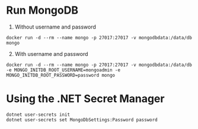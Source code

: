 # Run MongoDB

1. Without username and password

```
docker run -d --rm --name mongo -p 27017:27017 -v mongodbdata:/data/db mongo
```

2. With username and password

```
docker run -d --rm --name mongo -p 27017:27017 -v mongodbdata:/data/db -e MONGO_INITDB_ROOT_USERNAME=mongoadmin -e MONGO_INITDB_ROOT_PASSWORD=password mongo
```

# Using the .NET Secret Manager

```
dotnet user-secrets init
dotnet user-secrets set MongoDbSettings:Password password
```